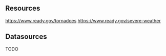 
## Resources

https://www.ready.gov/tornadoes
https://www.ready.gov/severe-weather

## Datasources

TODO